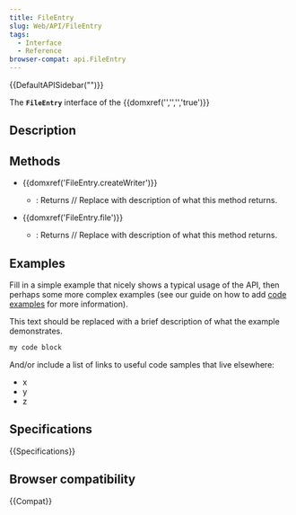 ```yaml
---
title: FileEntry
slug: Web/API/FileEntry
tags:
  - Interface
  - Reference
browser-compat: api.FileEntry
---
```

{{DefaultAPISidebar("")}}

The **`FileEntry`** interface of the {{domxref('','','','true')}} 

## Description

 





## Methods

- {{domxref('FileEntry.createWriter')}}
  - : Returns // Replace with description of what this method returns.

- {{domxref('FileEntry.file')}}
  - : Returns // Replace with description of what this method returns.

## Examples

Fill in a simple example that nicely shows a typical usage of the API, then perhaps some more complex examples (see our guide on how to add [code examples](/en-US/docs/MDN/Contribute/Structures/Code_examples) for more information).

This text should be replaced with a brief description of what the example demonstrates.

```js
my code block
```

And/or include a list of links to useful code samples that live elsewhere:

*   x
*   y
*   z

## Specifications

{{Specifications}}

## Browser compatibility

{{Compat}}

